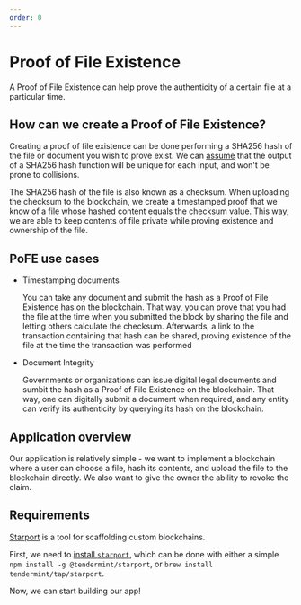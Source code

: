 ```yaml
---
order: 0
---
```


# Proof of File Existence

A Proof of File Existence can help prove the authenticity of a certain file at a particular time.

## How can we create a Proof of File Existence?

Creating a proof of file existence can be done performing a SHA256 hash of the file or document you wish to prove exist. We can [assume](https://stackoverflow.com/questions/4014090/is-it-safe-to-ignore-the-possibility-of-sha-collisions-in-practice) that the output of a SHA256 hash function will be unique for each input, and won't be prone to collisions.

The SHA256 hash of the file is also known as a checksum. When uploading the checksum to the blockchain, we create a timestamped proof that we know of a file whose hashed content equals the checksum value. This way, we are able to keep contents of file private while proving existence and ownership of the file.

## PoFE use cases

- Timestamping documents

    You can take any document and submit the hash as a Proof of File Existence has on the blockchain. That way, you can prove that you had the file at the time when you submitted the block by sharing the file and letting others calculate the checksum. Afterwards, a link to the transaction containing that hash can be shared, proving existence of the file at the time the transaction was performed

- Document Integrity

    Governments or organizations can issue digital legal documents and sumbit the hash as a Proof of File Existence on the blockchain. That way, one can digitally submit a document when required, and any entity can verify its authenticity by querying its hash on the blockchain.

## Application overview

Our application is relatively simple - we want to implement a blockchain where a user can choose a file, hash its contents, and upload the file to the blockchain directly. We also want to give the owner the ability to revoke the claim.

## Requirements

[Starport](https://github.com/tendermint/starport/blob/develop/docs/01%20Introduction/01_starport_introduction/introduction.md) is a tool for scaffolding custom blockchains.

First, we need to [install `starport`](https://github.com/tendermint/starport/blob/develop/docs/install.md), which can be done with either a simple `npm install -g @tendermint/starport`, or `brew install tendermint/tap/starport`.

Now, we can start building our app!